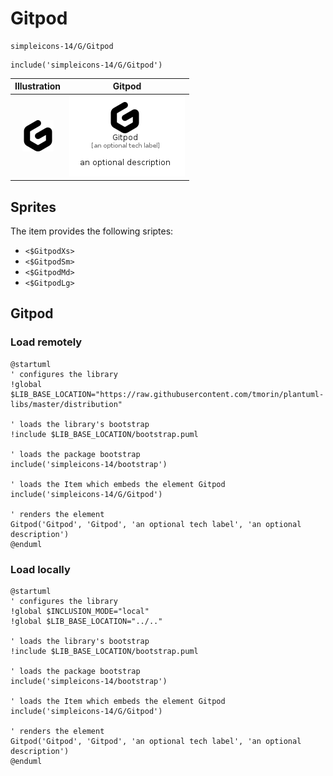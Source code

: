 # Gitpod


```text
simpleicons-14/G/Gitpod
```

```text
include('simpleicons-14/G/Gitpod')
```



| Illustration | Gitpod |
| :---: | :---: |
| ![illustration for Illustration](../../simpleicons-14/G/Gitpod.png) | ![illustration for Gitpod](../../simpleicons-14/G/Gitpod.Local.png) |



## Sprites
The item provides the following sriptes:

- `<$GitpodXs>`
- `<$GitpodSm>`
- `<$GitpodMd>`
- `<$GitpodLg>`





## Gitpod

### Load remotely
```plantuml
@startuml
' configures the library
!global $LIB_BASE_LOCATION="https://raw.githubusercontent.com/tmorin/plantuml-libs/master/distribution"

' loads the library's bootstrap
!include $LIB_BASE_LOCATION/bootstrap.puml

' loads the package bootstrap
include('simpleicons-14/bootstrap')

' loads the Item which embeds the element Gitpod
include('simpleicons-14/G/Gitpod')

' renders the element
Gitpod('Gitpod', 'Gitpod', 'an optional tech label', 'an optional description')
@enduml
```

### Load locally
```plantuml
@startuml
' configures the library
!global $INCLUSION_MODE="local"
!global $LIB_BASE_LOCATION="../.."

' loads the library's bootstrap
!include $LIB_BASE_LOCATION/bootstrap.puml

' loads the package bootstrap
include('simpleicons-14/bootstrap')

' loads the Item which embeds the element Gitpod
include('simpleicons-14/G/Gitpod')

' renders the element
Gitpod('Gitpod', 'Gitpod', 'an optional tech label', 'an optional description')
@enduml
```

